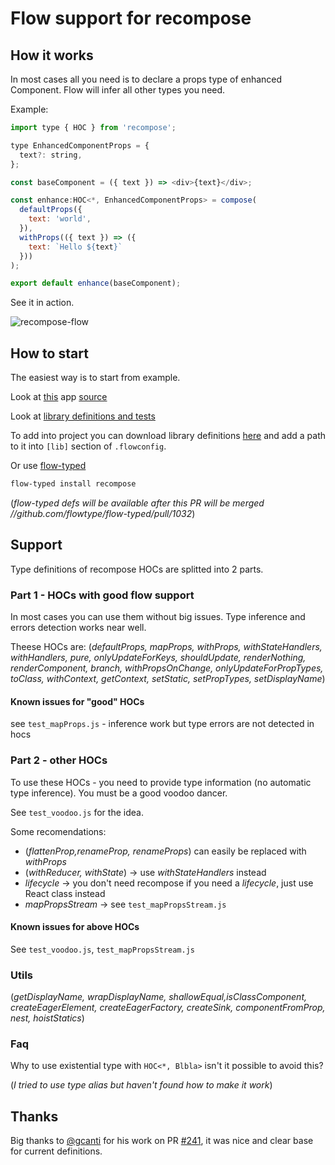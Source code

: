 # Flow support for recompose

## How it works

In most cases all you need is to declare a props type of enhanced Component.
Flow will infer all other types you need.

Example:

```javascript
import type { HOC } from 'recompose';

type EnhancedComponentProps = {
  text?: string,
};

const baseComponent = ({ text }) => <div>{text}</div>;

const enhance:HOC<*, EnhancedComponentProps> = compose(
  defaultProps({
    text: 'world',
  }),
  withProps(({ text }) => ({
    text: `Hello ${text}`
  }))
);

export default enhance(baseComponent);

```

See it in action.

![recompose-flow](https://user-images.githubusercontent.com/5077042/28116959-0c96ae2c-6714-11e7-930e-b1454c629908.gif)

## How to start

The easiest way is to start from example.

Look at [this](http://grader-meets-16837.netlify.com/) app [source](./flow-example)

Look at [library definitions and tests](./flow-typed/recompose_v0.24.x-/flow_v0.49.x-)

To add into project you can download library definitions [here](./flow-typed/recompose_v0.24.x-/flow_v0.49.x-/recompose_v0.24.x-.js) and add a path to it into `[lib]` section of `.flowconfig`.

Or use [flow-typed](https://github.com/flowtype/flow-typed)

```bash
flow-typed install recompose
```

(_flow-typed defs will be available after this PR will be merged //github.com/flowtype/flow-typed/pull/1032_)

## Support

Type definitions of recompose HOCs are splitted into 2 parts.

### Part 1 - HOCs with good flow support

In most cases you can use them without big issues.
Type inference and errors detection works near well.

Theese HOCs are: (*defaultProps, mapProps, withProps, withStateHandlers, withHandlers, pure, onlyUpdateForKeys, shouldUpdate, renderNothing, renderComponent, branch, withPropsOnChange, onlyUpdateForPropTypes, toClass, withContext, getContext, setStatic, setPropTypes, setDisplayName*)

#### Known issues for "good" HOCs

see `test_mapProps.js` - inference work but type errors are not detected in hocs

### Part 2 - other HOCs

To use these HOCs - you need to provide type information (no automatic type inference).
You must be a good voodoo dancer.

See `test_voodoo.js` for the idea.

Some recomendations:

- (*flattenProp,renameProp, renameProps*) can easily be replaced with _withProps_
- (*withReducer, withState*) -> use _withStateHandlers_ instead
- _lifecycle_ -> you don't need recompose if you need a _lifecycle_, just use React class instead
- _mapPropsStream_ -> see `test_mapPropsStream.js`

#### Known issues for above HOCs

See `test_voodoo.js`, `test_mapPropsStream.js`

### Utils

(*getDisplayName, wrapDisplayName, shallowEqual,isClassComponent, createEagerElement, createEagerFactory, createSink, componentFromProp, nest, hoistStatics*)

### Faq

Why to use existential type with `HOC<*, Blbla>` isn't it possible to avoid this?

(*I tried to use type alias but haven't found how to make it work*)

## Thanks

Big thanks to [@gcanti](https://github.com/gcanti) for his work on PR [#241](https://github.com/acdlite/recompose/pull/241), it was nice and clear base for current definitions.

